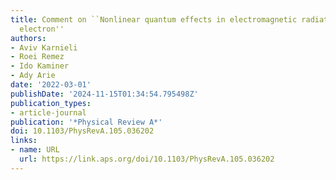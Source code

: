 ```yaml
---
title: Comment on ``Nonlinear quantum effects in electromagnetic radiation of a vortex
  electron''
authors:
- Aviv Karnieli
- Roei Remez
- Ido Kaminer
- Ady Arie
date: '2022-03-01'
publishDate: '2024-11-15T01:34:54.795498Z'
publication_types:
- article-journal
publication: '*Physical Review A*'
doi: 10.1103/PhysRevA.105.036202
links:
- name: URL
  url: https://link.aps.org/doi/10.1103/PhysRevA.105.036202
---
```

